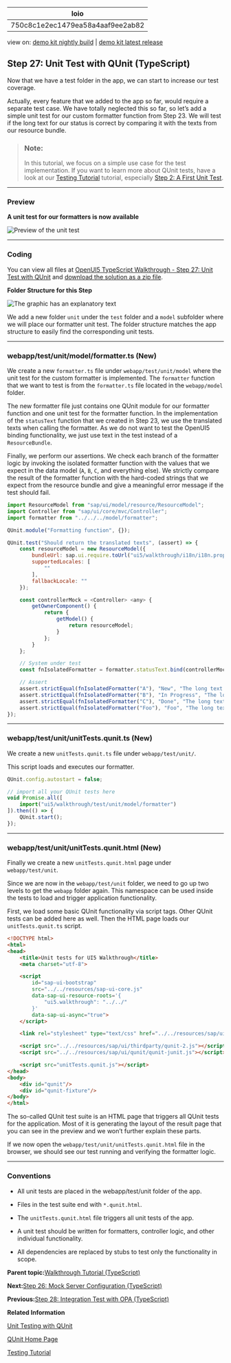 <!-- loio750c8c1e2ec1479ea58a4aaf9ee2ab82 -->

| loio |
| -----|
| 750c8c1e2ec1479ea58a4aaf9ee2ab82 |

<div id="loio">

view on: [demo kit nightly build](https://sdk.openui5.org/nightly/#/topic/750c8c1e2ec1479ea58a4aaf9ee2ab82) | [demo kit latest release](https://sdk.openui5.org/topic/750c8c1e2ec1479ea58a4aaf9ee2ab82)</div>

## Step 27: Unit Test with QUnit \(TypeScript\)

Now that we have a test folder in the app, we can start to increase our test coverage.

Actually, every feature that we added to the app so far, would require a separate test case. We have totally neglected this so far, so let’s add a simple unit test for our custom formatter function from Step 23. We will test if the long text for our status is correct by comparing it with the texts from our resource bundle.

> ### Note:  
> In this tutorial, we focus on a simple use case for the test implementation. If you want to learn more about QUnit tests, have a look at our [Testing Tutorial](Testing_Tutorial_291c912.md) tutorial, especially [Step 2: A First Unit Test](Step_2_A_First_Unit_Test_b81736e.md).

***

### Preview

  
  
**A unit test for our formatters is now available**

![Preview of the unit test](images/loio0d29491d96574cfe8d8158d60a0a32e2_LowRes.png "A unit test for our formatters is now available")

***

### Coding

You can view all files at [OpenUI5 TypeScript Walkthrough - Step 27: Unit Test with QUnit](https://github.com/sap-samples/ui5-typescript-walkthrough/tree/main/steps/27) and [download the solution as a zip file](https://sap-samples.github.io/ui5-typescript-walkthrough/ui5-typescript-walkthrough-step-27.zip).

  
  
**Folder Structure for this Step**

![The graphic has an explanatory text](images/loioeae0f42249494ae7aeda044e83f15097_LowRes.png "Folder Structure for this Step")

We add a new folder `unit` under the `test` folder and a `model` subfolder where we will place our formatter unit test. The folder structure matches the app structure to easily find the corresponding unit tests.

***

### webapp/test/unit/model/formatter.ts \(New\)

We create a new `formatter.ts` file under `webapp/test/unit/model` where the unit test for the custom formatter is implemented. The `formatter` function that we want to test is from the `formatter.ts` file located in the `webapp/model` folder.

The new formatter file just contains one QUnit module for our formatter function and one unit test for the formatter function. In the implementation of the `statusText` function that we created in Step 23, we use the translated texts when calling the formatter. As we do not want to test the OpenUI5 binding functionality, we just use text in the test instead of a `ResourceBundle`.

Finally, we perform our assertions. We check each branch of the formatter logic by invoking the isolated formatter function with the values that we expect in the data model \(`A`, `B`, `C`, and everything else\). We strictly compare the result of the formatter function with the hard-coded strings that we expect from the resource bundle and give a meaningful error message if the test should fail.

```js
import ResourceModel from "sap/ui/model/resource/ResourceModel";
import Controller from "sap/ui/core/mvc/Controller";
import formatter from "../../../model/formatter";

QUnit.module("Formatting function", {});

QUnit.test("Should return the translated texts", (assert) => {
    const resourceModel = new ResourceModel({
        bundleUrl: sap.ui.require.toUrl("ui5/walkthrough/i18n/i18n.properties"),
        supportedLocales: [
            ""
        ],
        fallbackLocale: ""
    });

    const controllerMock = <Controller> <any> {
        getOwnerComponent() {
            return {
                getModel() {
                    return resourceModel;
                }
            };
        }
    };

    // System under test
    const fnIsolatedFormatter = formatter.statusText.bind(controllerMock);

    // Assert
    assert.strictEqual(fnIsolatedFormatter("A"), "New", "The long text for status A is correct");
    assert.strictEqual(fnIsolatedFormatter("B"), "In Progress", "The long text for status B is correct");
    assert.strictEqual(fnIsolatedFormatter("C"), "Done", "The long text for status C is correct");
    assert.strictEqual(fnIsolatedFormatter("Foo"), "Foo", "The long text for status Foo is correct");
});
```

***

<a name="loio750c8c1e2ec1479ea58a4aaf9ee2ab82__section_hnt_54c_yfb"/>

### webapp/test/unit/unitTests.qunit.ts \(New\)

We create a new `unitTests.qunit.ts` file under `webapp/test/unit/`.

This script loads and executes our formatter.

```js
QUnit.config.autostart = false;

// import all your QUnit tests here
void Promise.all([
	import("ui5/walkthrough/test/unit/model/formatter")
]).then(() => {
	QUnit.start();
});
```

***

<a name="loio750c8c1e2ec1479ea58a4aaf9ee2ab82__section_gnt_54c_yfb"/>

### webapp/test/unit/unitTests.qunit.html \(New\)

Finally we create a new `unitTests.qunit.html` page under `webapp/test/unit`.

Since we are now in the `webapp/test/unit` folder, we need to go up two levels to get the `webapp` folder again. This namespace can be used inside the tests to load and trigger application functionality.

First, we load some basic QUnit functionality via script tags. Other QUnit tests can be added here as well. Then the HTML page loads our `unitTests.qunit.ts` script.

```html
<!DOCTYPE html>
<html>
<head>
	<title>Unit tests for UI5 Walkthrough</title>
	<meta charset="utf-8">

	<script
		id="sap-ui-bootstrap"
		src="../../resources/sap-ui-core.js"
		data-sap-ui-resource-roots='{
			"ui5.walkthrough": "../../"
		}'
		data-sap-ui-async="true">
	</script>

	<link rel="stylesheet" type="text/css" href="../../resources/sap/ui/thirdparty/qunit-2.css">

	<script src="../../resources/sap/ui/thirdparty/qunit-2.js"></script>
	<script src="../../resources/sap/ui/qunit/qunit-junit.js"></script>

	<script src="unitTests.qunit.js"></script>
</head>
<body>
	<div id="qunit"/>
	<div id="qunit-fixture"/>
</body>
</html>
```

The so-called QUnit test suite is an HTML page that triggers all QUnit tests for the application. Most of it is generating the layout of the result page that you can see in the preview and we won’t further explain these parts.

If we now open the `webapp/test/unit/unitTests.qunit.html` file in the browser, we should see our test running and verifying the formatter logic.

***

### Conventions

-   All unit tests are placed in the webapp/test/unit folder of the app.

-   Files in the test suite end with `*.qunit.html`.

-   The `unitTests.qunit.html` file triggers all unit tests of the app.

-   A unit test should be written for formatters, controller logic, and other individual functionality.

-   All dependencies are replaced by stubs to test only the functionality in scope.


**Parent topic:**[Walkthrough Tutorial \(TypeScript\)](Walkthrough_Tutorial_TypeScript_dad1905.md "In this tutorial we'll introduce you to all major development paradigms of OpenUI5. We'll demonstrate the use of TypeScript with OpenUI5 and highlight the specific characteristics of this approach.")

**Next:**[Step 26: Mock Server Configuration \(TypeScript\)](Step_26_Mock_Server_Configuration_TypeScript_3e1c64f.md "We just ran our app against a real service, but for developing and testing our app we do not want to rely on the availability of the “real” service or put additional load on the system where the data service is located.")

**Previous:**[Step 28: Integration Test with OPA \(TypeScript\)](Step_28_Integration_Test_with_OPA_TypeScript_412f0b6.md "If we want to test interaction patterns or more visual features of our app, we can also write an integration test.")

**Related Information**  


[Unit Testing with QUnit](Unit_Testing_with_QUnit_09d145c.md "QUnit is a powerful, easy-to-use JavaScript unit testing framework. It is used by the jQuery, jQuery UI and jQuery Mobile projects and is capable of testing any generic JavaScript code. It supports asynchronous tests out-of-the-box.")

[QUnit Home Page](https://qunitjs.com/)

[Testing Tutorial](Testing_Tutorial_291c912.md "In this tutorial we will test application functionality with the testing tools that are delivered with OpenUI5. At different steps of this tutorial you will write tests using QUnit, OPA5, and the OData V2 mock server. Additionally, you will learn about testing strategies, Test Driven Development (TDD), and much more.")


